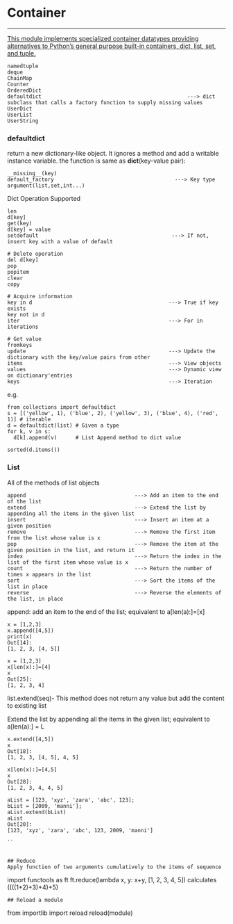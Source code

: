 # Container
--------------------------------------------------------------------------
[This module implements specialized container datatypes providing alternatives to Python’s general purpose built-in containers, dict, list, set, and tuple.](https://docs.python.org/3.5/library/collections.html?highlight=defaultdict#collections.defaultdict)
```
namedtuple                        
deque          
ChainMap          
Counter          
OrderedDict          
defaultdict                                               ---> dict subclass that calls a factory function to supply missing values
UserDict         
UserList          
UserString          
```
### defaultdict
return a new dictionary-like object. 
It ignores a method and add a writable instance variable. the function is same as **dict**(key-value pair):
```
__missing__(key)
default_factory                                       ---> Key type argument(list,set,int...)         
``` 

Dict Operation Supported
```
len
d[key]
get(key)
d[key] = value
setdefault                                           ---> If not, insert key with a value of default 

# Delete operation                                                        
del d[key]
pop                                                 
popitem
clear
copy

# Acquire information
key in d                                            ---> True if key exists
key not in d
iter                                                ---> For in iterations

# Get value
fromkeys
update                                              ---> Update the dictionary with the key/value pairs from other
items                                               ---> View objects 
values                                              ---> Dynamic view on dictionary'entries
keys                                                ---> Iteration
```
e.g.
```
from collections import defaultdict
s = [('yellow', 1), ('blue', 2), ('yellow', 3), ('blue', 4), ('red', 1)] # iterable
d = defaultdict(list) # Given a type
for k, v in s:
  d[k].append(v)      # List Append method to dict value
  
sorted(d.items())
```
### List

All of the methods of list objects
```
append                                   ---> Add an item to the end of the list
extend                                   ---> Extend the list by appending all the items in the given list
insert                                   ---> Insert an item at a given position 
remove                                   ---> Remove the first item from the list whose value is x
pop                                      ---> Remove the item at the given position in the list, and return it
index                                    ---> Return the index in the list of the first item whose value is x
count                                    ---> Return the number of times x appears in the list
sort                                     ---> Sort the items of the list in place
reverse                                  ---> Reverse the elements of the list, in place
```
append:
add an item to the end of the list; equivalent to a[len(a):]=[x]
```
x = [1,2,3]
x.append([4,5])
print(x)
Out[14]: 
[1, 2, 3, [4, 5]]
```
```
x = [1,2,3]
x[len(x):]=[4]
x
Out[25]: 
[1, 2, 3, 4]

```

list.extend(seq)- This method does not return any value but add the content to existing list

Extend the list by appending all the items in the given list; equivalent to a[len(a):] = L
```
x.extend([4,5])
x
Out[18]: 
[1, 2, 3, [4, 5], 4, 5]
```
```
x[len(x):]=[4,5]
x
Out[28]: 
[1, 2, 3, 4, 4, 5]

```

```
aList = [123, 'xyz', 'zara', 'abc', 123];
bList = [2009, 'manni'];
aList.extend(bList)
aList
Out[20]: 
[123, 'xyz', 'zara', 'abc', 123, 2009, 'manni']

``


## Reduce
Apply function of two arguments cumulatively to the items of sequence
```
import functools as ft
ft.reduce(lambda x, y: x+y, [1, 2, 3, 4, 5]) calculates ((((1+2)+3)+4)+5)
```
## Reload a module
```
from importlib import reload
reload(module)
```
